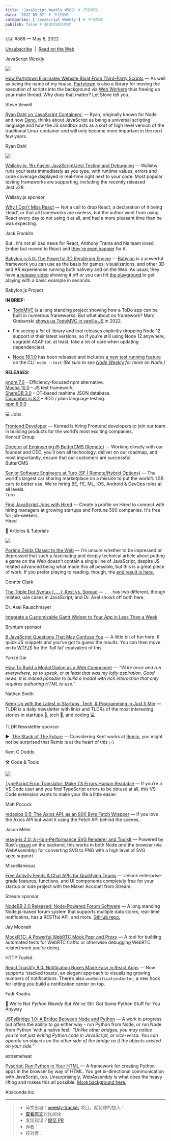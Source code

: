 ```yaml
---
title: 'JavaScript Weekly #588' # 不可修改
date: '2022-05-07' # 不可修改
categories: ['JavaScript Weekly'] # 不可修改
publish: false # 翻译完成后修改
---
```


<!--以上是预览信息，图片一张或限制百字左右，前者优先，全文请使用二级及以下标题-->
<!-- more -->

🇺🇦 #​588 — May 6, 2022

[Unsubscribe](https://javascriptweekly.com/link/123214/web)  |  [Read on the Web](https://javascriptweekly.com/link/123215/web)

JavaScript Weekly

[![](https://res.cloudinary.com/cpress/image/upload/w_1280,e_sharpen:60/uba1eccha06rxyixtymv.jpg)](https://javascriptweekly.com/link/123216/web)

[How Partytown Eliminates Website Bloat From Third-Party Scripts](https://javascriptweekly.com/link/123216/web "www.smashingmagazine.com") — As well as being the name of my house, [Partytown](https://javascriptweekly.com/link/123217/web) is also a library for moving the execution of scripts into the background via [Web Workers](https://javascriptweekly.com/link/123218/web) thus freeing up your main thread. Why does that matter? Let Steve tell you.

Steve Sewell

[Ryan Dahl on 'JavaScript Containers'](https://javascriptweekly.com/link/123219/web "tinyclouds.org") — Ryan, originally known for Node and now [Deno](https://javascriptweekly.com/link/123220/web), thinks about JavaScript as being a universal scripting language and how the JS sandbox acts as a sort of high level version of the traditional Linux container and will only become more important in the next few years.

Ryan Dahl

[![](https://copm.s3.amazonaws.com/fc199943.png)](https://javascriptweekly.com/link/123221/web)

[Wallaby.js: 15x Faster JavaScript/Jest Testing and Debugging](https://javascriptweekly.com/link/123221/web) — Wallaby runs your tests immediately as you type, with runtime values, errors and code coverage displayed in real-time right next to your code. Most popular testing frameworks are supporting, including the recently released Jest v28.

Wallaby.js sponsor

[Why I Don’t Miss React](https://javascriptweekly.com/link/123222/web "www.jackfranklin.co.uk") — _Not_ a call to drop React, a declaration of it being ‘dead’, or that all frameworks are useless, but the author went from using React every day to not using it at all, and had a more pleasant time than he was expecting.

Jack Franklin

But.. it's not all bad news for React, Anthony Trama and his team loved Ember but moved to React and [they're even happier](https://javascriptweekly.com/link/123223/web) for it.

[Babylon.js 5.0: The Powerful 3D Rendering Engine](https://javascriptweekly.com/link/123270/web "babylonjs.medium.com") — [Babylon](https://javascriptweekly.com/link/123271/web) is a powerful framework you can use as the basis for games, visualizations, and other 3D and AR experiences running both natively and on the Web. As usual, they have [a release video](https://javascriptweekly.com/link/123272/web) showing it off or you can hit [the playground](https://javascriptweekly.com/link/123273/web) to get playing with a basic example in seconds.

Babylon.js Project

**IN BRIEF:**

*   [TodoMVC](https://javascriptweekly.com/link/123274/web) is a long standing project showing how a ToDo app can be built in numerous frameworks. But what about _no_ framework? Marc Grabanski [shows us TodoMVC in vanilla JS](https://javascriptweekly.com/link/123275/web) in 2022.
    
*   I'm seeing a _lot_ of library and tool releases explicitly dropping Node 12 support in their latest versions, so if you're still using Node 12 anywhere, upgrade ASAP (or, at least, take a lot of care when updating dependencies).
    
*   [Node 18.1.0](https://javascriptweekly.com/link/123224/web) has been released and includes [a new test running feature](https://javascriptweekly.com/link/123225/web) on the CLI: `node --test` _(Be sure to see [Node Weekly](https://javascriptweekly.com/link/123226/web) for more on Node.)_
    

**RELEASES:**

[pnpm 7.0](https://javascriptweekly.com/link/123227/web) – Efficiency-focused npm alternative.  
[Mocha 10.0](https://javascriptweekly.com/link/123228/web) – JS test framework.  
[ShareDB 3.0](https://javascriptweekly.com/link/123229/web) – OT-based realtime JSON database.  
[Cucumber.js 8.2](https://javascriptweekly.com/link/123230/web) – BDD / plain language testing.  
[npm 8.9.0](https://javascriptweekly.com/link/123232/web)

💻 Jobs

[Frontend Developer](https://javascriptweekly.com/link/123234/web) — Konrad is hiring Frontend developers to join our team in building products for the world’s most exciting companies.  
Konrad Group

[Director of Engineering @ ButterCMS (Remote)](https://javascriptweekly.com/link/123269/web) — Working closely with our founder and CEO, you’ll own all technology, deliver on our roadmap, and most importantly, ensure that our customers are successful.  
ButterCMS

[Senior Software Engineers at Turo (SF | Remote/Hybrid Options)](https://javascriptweekly.com/link/123238/web) — The world's largest car sharing marketplace on a mission to put the world’s 1.5B cars to better use. We're hiring BE, FE, ML, iOS, Android & DevOps roles at all levels.  
Turo

[Find JavaScript Jobs with Hired](https://javascriptweekly.com/link/123240/web) — Create a profile on Hired to connect with hiring managers at growing startups and Fortune 500 companies. It's free for job-seekers.  
Hired

📒 Articles & Tutorials

[![](https://res.cloudinary.com/cpress/image/upload/w_1280,e_sharpen:60/edgoynd2rdocxpjlnal8.jpg)](https://javascriptweekly.com/link/123242/web)

[Porting Zelda Classic to the Web](https://javascriptweekly.com/link/123242/web "hoten.cc") — I’m unsure whether to be impressed or depressed that such a fascinating and deeply technical article about putting a game on the Web doesn’t contain a single line of JavaScript, despite JS related advanced being what made this all possible, but this is a great piece of work. If you prefer playing to reading, though, the [end result is here.](https://javascriptweekly.com/link/123244/web)

Connor Clark

[The Triple Dot Syntax (`...`): Rest vs. Spread](https://javascriptweekly.com/link/123246/web "2ality.com") — `...` has two different, though related, use cases in JavaScript, and Dr. Axel shows off both here.

Dr. Axel Rauschmayer

[Integrate a Customizable Gantt Widget to Your App in Less Than a Week](https://javascriptweekly.com/link/123248/web "bryntum.com")

Bryntum sponsor

[8 JavaScript Questions That May Confuse You](https://javascriptweekly.com/link/123249/web "pitayan.com") — A little bit of fun here. 8 quick JS snippets and you’ve got to guess the results. You can then move on to [WTFJS](https://javascriptweekly.com/link/123251/web) for the ‘full fat’ equivalent of this.

Yanze Dai

[How To Build a Modal Dialog as a Web Component](https://javascriptweekly.com/link/123252/web "www.smashingmagazine.com") — _“Write once and run everywhere, so to speak, or at least that was my lofty aspiration. Good news. It is indeed possible to build a modal with rich interaction that only requires authoring HTML to use.”_

Nathan Smith

[Keep Up with the Latest in Startups, Tech, & Programming in Just 5 Min](https://javascriptweekly.com/link/123253/web "tldr.tech") — TLDR is a daily newsletter with links and TLDRs of the most interesting stories in startups 🚀, tech 📱, and coding 💻

TLDR Newsletter sponsor

▶  [The Stack of The Future](https://javascriptweekly.com/link/123254/web "www.youtube.com") — Considering Kent works at [Remix](https://javascriptweekly.com/link/123255/web), you might not be surprised that Remix is at the heart of this ;-)

Kent C Dodds

🛠 Code & Tools

[![](https://res.cloudinary.com/cpress/image/upload/w_1280,e_sharpen:60/kmlimfmmgzxidhgwjizn.jpg)](https://javascriptweekly.com/link/123256/web)

[TypeScript Error Translator: Make TS Errors Human Readable](https://javascriptweekly.com/link/123256/web "marketplace.visualstudio.com") — If you’re a VS Code user and you find TypeScript errors to be obtuse at all, this VS Code extension wants to make your life a little easier.

Matt Pocock

[redaxios 0.5: The Axios API, as an 800 Byte Fetch Wrapper](https://javascriptweekly.com/link/123257/web "github.com") — If you love the Axios API but want it using the Fetch API behind the scenes..

Jason Miller

[resvg-js 2.0: A High-Performance SVG Renderer and Toolkit](https://javascriptweekly.com/link/123258/web "github.com") — Powered by Rust’s [resvg](https://javascriptweekly.com/link/123259/web) on the backend, this works in both Node _and_ the browser (via WebAssembly) for converting SVG to PNG with a high level of SVG spec support.

Miscellaneous

[Free Activity Feeds & Chat APIs for Qualifying Teams](https://javascriptweekly.com/link/123260/web "getstream.io") — Unlock enterprise-grade features, functions, and UI components completely free for your startup or side project with the Maker Account from Stream.

Stream sponsor

[NodeBB 2.0 Released: Node-Powered Forum Software](https://javascriptweekly.com/link/123261/web "nodebb.org") — A long standing Node.js-based forum system that supports multiple data stores, real-time notificatins, has a RESTful API, and more. [GitHub repo.](https://javascriptweekly.com/link/123262/web)

Jay Moonah

[MockRTC: A Powerful WebRTC Mock Peer and Proxy](https://javascriptweekly.com/link/123263/web "github.com") — A tool for building automated tests for WebRTC traffic or otherwise debugging WebRTC related work you’re doing.

HTTP Toolkit

[React Toastify 9.0: Notification Boxes Made Easy in React Apps](https://javascriptweekly.com/link/123264/web "github.com") — Now supports ‘stacked toasts’, an elegant approach to visualizing growing numbers of notifications. There’s also `useNotificationCenter`, a new hook for letting you build a notification center on top.

Fadi Khadra

🐍 We're Not _Python Weekly_ But We've Still Got Some Python Stuff for You Anyway

[JSPyBridge 1.0: A Bridge Between Node and Python](https://javascriptweekly.com/link/123265/web "github.com") — A work in progress but offers the ability to go either way - run Python from Node, or run Node from Python ‘with a native feel.’ _“Unlike other bridges, you may notice you’re not just writing Python code in JavaScript, or vice-versa. You can operate on objects on the other side of the bridge as if the objects existed on your side.”_

extremeheat

[Pyscript: Run Python in Your HTML](https://javascriptweekly.com/link/123266/web "pyscript.net") — A framework for creating Python apps in the browser by way of HTML. You get bi-directional communication with JavaScript, too. Unsurprisingly, WebAssembly is what does the heavy lifting and makes this all possible. [More background here.](https://javascriptweekly.com/link/123267/web)

Anaconda Inc.

---
> * 译文出自：[weekly-tracker](https://github.com/FEDarling/weekly-tracker) 项目，期待你的加入！
> * [查看原文](https://javascriptweekly.com/issues/588)对比阅读
> * 发现错误？[提交 PR](https://github.com/FEDarling/weekly-tracker/blob/main/weeklys/javascript_weekly/588)
> * 译者：
> * 校对者：
